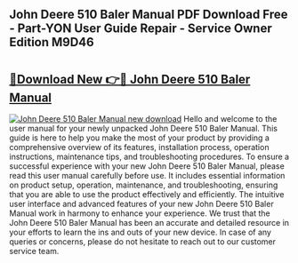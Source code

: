 ## John Deere 510 Baler Manual PDF Download Free - Part-YON User Guide Repair - Service Owner Edition M9D46

# <h2><a href="http://bc95992.oget.top/?id=John+Deere+510+Baler+Manual">🔗Download New 👉🔴 John Deere 510 Baler Manual</a></h2>

[![John Deere 510 Baler Manual new download](https://i.imgur.com/5g1atiW.png)](http://bc95992.oget.top/?id=John+Deere+510+Baler+Manual)
Hello and welcome to the user manual for your newly unpacked John Deere 510 Baler Manual. This guide is here to help you make the most of your product by providing a comprehensive overview of its features, installation process, operation instructions, maintenance tips, and troubleshooting procedures. To ensure a successful experience with your new John Deere 510 Baler Manual, please read this user manual carefully before use. It includes essential information on product setup, operation, maintenance, and troubleshooting, ensuring that you are able to use the product effectively and efficiently. The intuitive user interface and advanced features of your new John Deere 510 Baler Manual work in harmony to enhance your experience. We trust that the John Deere 510 Baler Manual has been an accurate and detailed resource in your efforts to learn the ins and outs of your new device. In case of any queries or concerns, please do not hesitate to reach out to our customer service team.
